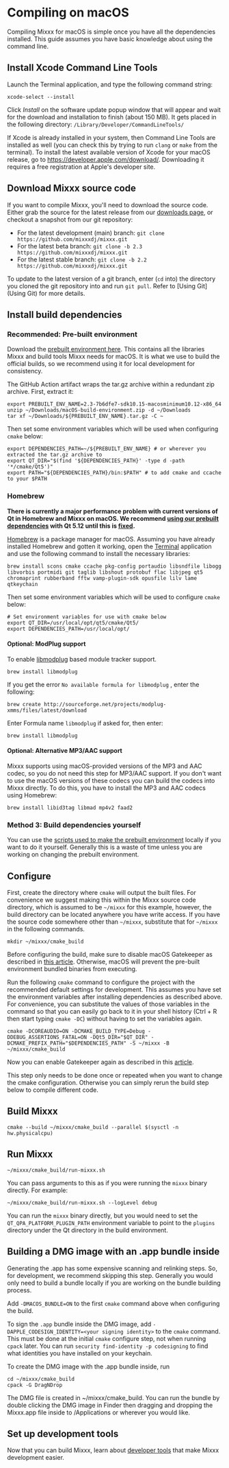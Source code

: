 # Compiling on macOS

Compiling Mixxx for macOS is simple once you have all the dependencies installed. This guide assumes you have basic knowledge about using the command line.

## Install Xcode Command Line Tools

Launch the Terminal application, and type the following command string:

```shell
xcode-select --install
```

Click *Install* on the software update popup window that will appear and wait for the download and installation to finish (about 150 MB). It
gets placed in the following directory: `/Library/Developer/CommandLineTools/`

If Xcode is already installed in your system, then Command Line Tools are installed as well (you can check this by trying to run `clang` or `make` from the terminal). To install the latest available version of Xcode for your macOS release, go to <https://developer.apple.com/download/>. Downloading it requires a free registration at Apple's developer site.

## Download Mixxx source code

If you want to compile Mixxx, you'll need to download the source code. Either grab the source for the latest release from our [downloads
page](https://www.mixxx.org/download), or checkout a snapshot from our git repository:

  - For the latest development (main) branch: `git clone https://github.com/mixxxdj/mixxx.git`
  - For the latest beta branch: `git clone -b 2.3 https://github.com/mixxxdj/mixxx.git`
  - For the latest stable branch: `git clone -b 2.2 https://github.com/mixxxdj/mixxx.git`

To update to the latest version of a git branch, enter (`cd` into) the directory you cloned the git repository into and run `git pull`. Refer to [Using Git](Using Git) for more details.

## Install build dependencies

### Recommended: Pre-built environment

Download the [prebuilt environment here](https://github.com/Be-ing/buildserver/suites/1506041269/artifacts/26401744). This contains all the libraries Mixxx and build tools Mixxx needs for macOS. It is what we use to build the official builds, so we recommend using it for local development for consistency.

The GitHub Action artifact wraps the tar.gz archive within a redundant zip archive. First, extract it:

```shell
export PREBUILT_ENV_NAME=2.3-7b6dfe7-sdk10.15-macosminimum10.12-x86_64
unzip ~/Downloads/macOS-build-environment.zip -d ~/Downloads
tar xf ~/Downloads/${PREBUILT_ENV_NAME}.tar.gz -C ~
```

Then set some environment variables which will be used when configuring `cmake` below:

```
export DEPENDENCIES_PATH=~/${PREBUILT_ENV_NAME} # or wherever you extracted the tar.gz archive to
export QT_DIR="$(find '${DEPENDENCIES_PATH}' -type d -path '*/cmake/Qt5')"
export PATH="${DEPENDENCIES_PATH}/bin:$PATH" # to add cmake and ccache to your $PATH
```

### Homebrew

**There is currently a major performance problem with current versions of Qt in Homebrew and Mixxx on macOS. We recommend [using our prebuilt
dependencies](#Recommended-Pre-built-environment) with Qt 5.12 until this is [fixed](https://github.com/mixxxdj/mixxx/pull/1974).**

[Homebrew](https://github.com/Homebrew/brew) is a package manager for macOS. Assuming you have already installed Homebrew and gotten it working, open the [Terminal](http://www.apple.com/macosx/apps/all.html#terminal) application and use the following command to install the necessary libraries:

```shell
brew install scons cmake ccache pkg-config portaudio libsndfile libogg libvorbis portmidi git taglib libshout protobuf flac libjpeg qt5 chromaprint rubberband fftw vamp-plugin-sdk opusfile lilv lame qtkeychain
```

Then set some environment variables which will be used to configure `cmake` below: 

```shell
# Set environment variables for use with cmake below
export QT_DIR=/usr/local/opt/qt5/cmake/Qt5/
export DEPENDENCIES_PATH=/usr/local/opt/
```

#### Optional: ModPlug support

To enable [libmodplug](http://modplug-xmms.sourceforge.net/) based
module tracker support.

```shell
brew install libmodplug
```

If you get the error `No available formula for libmodplug` , enter the
following:

```shell
brew create http://sourceforge.net/projects/modplug-xmms/files/latest/download
```

Enter Formula name `libmodplug` if asked for, then enter:

```shell
brew install libmodplug
```

#### Optional: Alternative MP3/AAC support

Mixxx supports using macOS-provided versions of the MP3 and AAC codec, so you do not need this step for MP3/AAC support. If you don't want to use the macOS versions of these codecs you can build the codecs into Mixxx directly. To do this, you have to install the MP3 and AAC codecs using Homebrew:

```shell
brew install libid3tag libmad mp4v2 faad2
```

### Method 3: Build dependencies yourself

You can use the [scripts used to make the prebuilt environment](https://github.com/mixxxdj/buildserver) locally if you want to do it yourself. Generally this is a waste of time unless you are working on changing the prebuilt environment.

## Configure

First, create the directory where `cmake` will output the built files. For convenience we suggest making this within the Mixxx source code directory, which is assumed to be `~/mixxx` for this example, however, the build directory can be located anywhere you have write access. If you have the source code somewhere other than `~/mixxx`, substitute that for `~/mixxx` in the following commands.

```shell
mkdir ~/mixxx/cmake_build
```

Before configuring the build, make sure to disable macOS Gatekeeper as described in [this article](https://www.imore.com/how-open-apps-anywhere-macos-catalina-and-mojave). Otherwise, macOS will prevent the pre-built environment bundled binaries from executing.

Run the following `cmake` command to configure the project with the recommended default settings for development. This assumes you have set the environment variables after installing dependencies as described above. For convenience, you can substitute the values of those variables in the command so that you can easily go back to it in your shell history (Ctrl + R then start typing `cmake -DC`) without having to set the variables again.

```shell
cmake -DCOREAUDIO=ON -DCMAKE_BUILD_TYPE=Debug -DDEBUG_ASSERTIONS_FATAL=ON -DQt5_DIR="$QT_DIR" -DCMAKE_PREFIX_PATH="$DEPENDENCIES_PATH" -S ~/mixxx -B ~/mixxx/cmake_build
```

Now you can enable Gatekeeper again as described in this [article](https://www.imore.com/how-open-apps-anywhere-macos-catalina-and-mojave).

This step only needs to be done once or repeated when you want to change the cmake configuration. Otherwise you can simply rerun the build step below to compile different code.

## Build Mixxx

```shell
cmake --build ~/mixxx/cmake_build --parallel $(sysctl -n hw.physicalcpu)
```

## Run Mixxx
```shell
~/mixxx/cmake_build/run-mixxx.sh
```

You can pass arguments to this as if you were running the `mixxx` binary directly. For example:

```shell
~/mixxx/cmake_build/run-mixxx.sh --logLevel debug
```

You can run the `mixxx` binary directly, but you would need to set the `QT_QPA_PLATFORM_PLUGIN_PATH` environment variable to point to the `plugins` directory under the Qt directory in the build environment.

## Building a DMG image with an .app bundle inside

Generating the .app has some expensive scanning and relinking steps. So, for development, we recommend skipping this step. Generally you would only need to build a bundle locally if you are working on the bundle building process.

Add `-DMACOS_BUNDLE=ON` to the first `cmake` command above when configuring the build.

To sign the `.app` bundle inside the DMG image, add `-DAPPLE_CODESIGN_IDENTITY=<your signing identity>` to the `cmake` command. This must be done at the initial `cmake` configure step, not when running `cpack` later. You can run `security find-identity -p codesigning` to find what identities you have installed on your keychain.

To create the DMG image with the .app bundle inside, run
```shell
cd ~/mixxx/cmake_build
cpack -G DragNDrop
```

The DMG file is created in ~/mixxx/cmake_build. You can run the bundle by double clicking the DMG image in Finder then dragging and dropping the Mixxx.app file inside to /Applications or wherever you would like.

## Set up development tools

Now that you can build Mixxx, learn about [developer tools](https://github.com/mixxxdj/mixxx/wiki/Developer%20Tools) that make Mixxx development easier.
